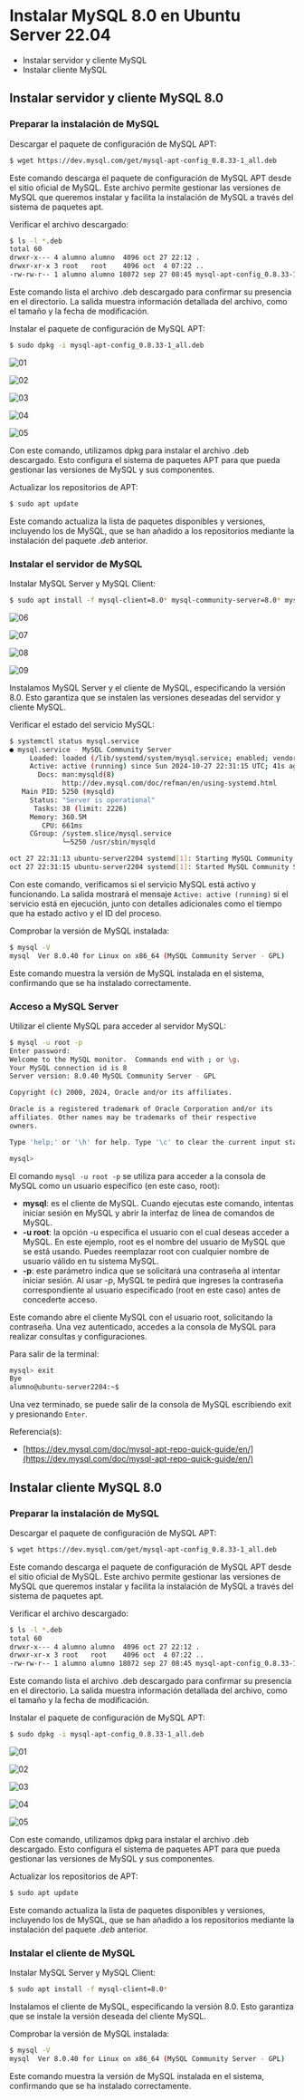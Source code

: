 # Instalar MySQL 8.0 en Ubuntu Server 22.04

* Instalar servidor y cliente MySQL
* Instalar cliente MySQL

## Instalar servidor y cliente MySQL 8.0

### Preparar la instalación de MySQL

Descargar el paquete de configuración de MySQL APT:

```bash
$ wget https://dev.mysql.com/get/mysql-apt-config_0.8.33-1_all.deb
```

Este comando descarga el paquete de configuración de MySQL APT desde el sitio oficial de MySQL. Este archivo permite gestionar las versiones de MySQL que queremos instalar y facilita la instalación de MySQL a través del sistema de paquetes apt.

Verificar el archivo descargado:

```bash
$ ls -l *.deb
total 60
drwxr-x--- 4 alumno alumno  4096 oct 27 22:12 .
drwxr-xr-x 3 root   root    4096 oct  4 07:22 ..
-rw-rw-r-- 1 alumno alumno 18072 sep 27 08:45 mysql-apt-config_0.8.33-1_all.deb
```

Este comando lista el archivo .deb descargado para confirmar su presencia en el directorio. La salida muestra información detallada del archivo, como el tamaño y la fecha de modificación.

Instalar el paquete de configuración de MySQL APT:

```bash
$ sudo dpkg -i mysql-apt-config_0.8.33-1_all.deb
```

![][01]

![][02]

![][03]

![][04]

![][05]

Con este comando, utilizamos dpkg para instalar el archivo .deb descargado. Esto configura el sistema de paquetes APT para que pueda gestionar las versiones de MySQL y sus componentes.

Actualizar los repositorios de APT:

```bash
$ sudo apt update
```

Este comando actualiza la lista de paquetes disponibles y versiones, incluyendo los de MySQL, que se han añadido a los repositorios mediante la instalación del paquete _.deb_ anterior.

### Instalar el servidor de MySQL

Instalar MySQL Server y MySQL Client:

```bash
$ sudo apt install -f mysql-client=8.0* mysql-community-server=8.0* mysql-server=8.0*
```

![][06]

![][07]

![][08]

![][09]

Instalamos MySQL Server y el cliente de MySQL, especificando la versión 8.0. Esto garantiza que se instalen las versiones deseadas del servidor y cliente MySQL.

Verificar el estado del servicio MySQL:

```bash
$ systemctl status mysql.service
● mysql.service - MySQL Community Server
     Loaded: loaded (/lib/systemd/system/mysql.service; enabled; vendor preset: enabled)
     Active: active (running) since Sun 2024-10-27 22:31:15 UTC; 41s ago
       Docs: man:mysqld(8)
             http://dev.mysql.com/doc/refman/en/using-systemd.html
   Main PID: 5250 (mysqld)
     Status: "Server is operational"
      Tasks: 38 (limit: 2226)
     Memory: 360.5M
        CPU: 661ms
     CGroup: /system.slice/mysql.service
             └─5250 /usr/sbin/mysqld

oct 27 22:31:13 ubuntu-server2204 systemd[1]: Starting MySQL Community Server...
oct 27 22:31:15 ubuntu-server2204 systemd[1]: Started MySQL Community Server.
```

Con este comando, verificamos si el servicio MySQL está activo y funcionando. La salida mostrará el mensaje `Active: active (running)` si el servicio está en ejecución, junto con detalles adicionales como el tiempo que ha estado activo y el ID del proceso.

Comprobar la versión de MySQL instalada:

```bash
$ mysql -V
mysql  Ver 8.0.40 for Linux on x86_64 (MySQL Community Server - GPL)
```

Este comando muestra la versión de MySQL instalada en el sistema, confirmando que se ha instalado correctamente.

### Acceso a MySQL Server

Utilizar el cliente MySQL para acceder al servidor MySQL:

```bash
$ mysql -u root -p
Enter password:
Welcome to the MySQL monitor.  Commands end with ; or \g.
Your MySQL connection id is 8
Server version: 8.0.40 MySQL Community Server - GPL

Copyright (c) 2000, 2024, Oracle and/or its affiliates.

Oracle is a registered trademark of Oracle Corporation and/or its
affiliates. Other names may be trademarks of their respective
owners.

Type 'help;' or '\h' for help. Type '\c' to clear the current input statement.

mysql>
```

El comando `mysql -u root -p` se utiliza para acceder a la consola de MySQL como un usuario específico (en este caso, root):

* __mysql__: es el cliente de MySQL. Cuando ejecutas este comando, intentas iniciar sesión en MySQL y abrir la interfaz de línea de comandos de MySQL.
* __-u root__: la opción -u especifica el usuario con el cual deseas acceder a MySQL. En este ejemplo, root es el nombre del usuario de MySQL que se está usando. Puedes reemplazar root con cualquier nombre de usuario válido en tu sistema MySQL.
* __-p__: este parámetro indica que se solicitará una contraseña al intentar iniciar sesión. Al usar _-p_, MySQL te pedirá que ingreses la contraseña correspondiente al usuario especificado (root en este caso) antes de concederte acceso.

Este comando abre el cliente MySQL con el usuario root, solicitando la contraseña. Una vez autenticado, accedes a la consola de MySQL para realizar consultas y configuraciones.

Para salir de la terminal:

```bash
mysql> exit
Bye
alumno@ubuntu-server2204:~$
```

Una vez terminado, se puede salir de la consola de MySQL escribiendo exit y presionando `Enter`.

Referencia(s):
* [https://dev.mysql.com/doc/mysql-apt-repo-quick-guide/en/](https://dev.mysql.com/doc/mysql-apt-repo-quick-guide/en/)

## Instalar cliente MySQL 8.0

### Preparar la instalación de MySQL

Descargar el paquete de configuración de MySQL APT:

```bash
$ wget https://dev.mysql.com/get/mysql-apt-config_0.8.33-1_all.deb
```

Este comando descarga el paquete de configuración de MySQL APT desde el sitio oficial de MySQL. Este archivo permite gestionar las versiones de MySQL que queremos instalar y facilita la instalación de MySQL a través del sistema de paquetes apt.

Verificar el archivo descargado:

```bash
$ ls -l *.deb
total 60
drwxr-x--- 4 alumno alumno  4096 oct 27 22:12 .
drwxr-xr-x 3 root   root    4096 oct  4 07:22 ..
-rw-rw-r-- 1 alumno alumno 18072 sep 27 08:45 mysql-apt-config_0.8.33-1_all.deb
```

Este comando lista el archivo .deb descargado para confirmar su presencia en el directorio. La salida muestra información detallada del archivo, como el tamaño y la fecha de modificación.

Instalar el paquete de configuración de MySQL APT:

```bash
$ sudo dpkg -i mysql-apt-config_0.8.33-1_all.deb
```

![][01]

![][02]

![][03]

![][04]

![][05]

Con este comando, utilizamos dpkg para instalar el archivo .deb descargado. Esto configura el sistema de paquetes APT para que pueda gestionar las versiones de MySQL y sus componentes.

Actualizar los repositorios de APT:

```bash
$ sudo apt update
```

Este comando actualiza la lista de paquetes disponibles y versiones, incluyendo los de MySQL, que se han añadido a los repositorios mediante la instalación del paquete _.deb_ anterior.

### Instalar el cliente de MySQL

Instalar MySQL Server y MySQL Client:

```bash
$ sudo apt install -f mysql-client=8.0*
```

Instalamos el cliente de MySQL, especificando la versión 8.0. Esto garantiza que se instale la versión deseada del cliente MySQL.

Comprobar la versión de MySQL instalada:

```bash
$ mysql -V
mysql  Ver 8.0.40 for Linux on x86_64 (MySQL Community Server - GPL)
```

Este comando muestra la versión de MySQL instalada en el sistema, confirmando que se ha instalado correctamente.

[01]: ../img/ut03/instalar-mysql-8.0-ubuntu-server-22.04/configurar-apt01.png "01"
[02]: ../img/ut03/instalar-mysql-8.0-ubuntu-server-22.04/configurar-apt02.png "02"
[03]: ../img/ut03/instalar-mysql-8.0-ubuntu-server-22.04/configurar-apt03.png "03"
[04]: ../img/ut03/instalar-mysql-8.0-ubuntu-server-22.04/configurar-apt04.png "04"
[05]: ../img/ut03/instalar-mysql-8.0-ubuntu-server-22.04/configurar-apt05.png "05"
[06]: ../img/ut03/instalar-mysql-8.0-ubuntu-server-22.04/instalar-mysql01.png "06"
[07]: ../img/ut03/instalar-mysql-8.0-ubuntu-server-22.04/instalar-mysql02.png "07"
[08]: ../img/ut03/instalar-mysql-8.0-ubuntu-server-22.04/instalar-mysql03.png "08"
[09]: ../img/ut03/instalar-mysql-8.0-ubuntu-server-22.04/instalar-mysql04.png "09"